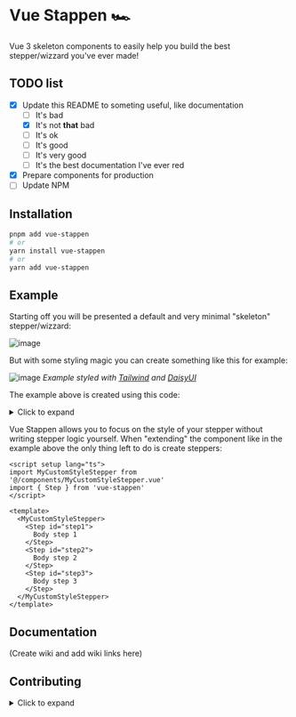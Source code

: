 # Vue Stappen 🏎️

Vue 3 skeleton components to easily help you build the best stepper/wizzard you've ever made!

## TODO list

- [x] Update this README to someting useful, like documentation
    - [ ] It's bad
    - [x] It's not **that** bad
    - [ ] It's ok
    - [ ] It's good
    - [ ] It's very good
    - [ ] It's the best documentation I've ever red
- [x] Prepare components for production
- [ ] Update NPM

## Installation

```bash
pnpm add vue-stappen
# or
yarn install vue-stappen
# or
yarn add vue-stappen
```

## Example

Starting off you will be presented a default and very minimal "skeleton" stepper/wizzard:

![image](https://github.com/timyourivh/vue-stappen/assets/60601502/ce275c48-fc4b-40b4-9d15-bfeb2d8c01b1)

But with some styling magic you can create something like this for example:

![image](https://github.com/timyourivh/vue-stappen/assets/60601502/cbb8b74f-fde8-43ef-bcc7-bc8e3b4e080a)
*Example styled with [Tailwind](https://tailwindcss.com/) and [DaisyUI](https://daisyui.com/)*

The example above is created using this code:

<details>
    <summary>Click to expand</summary>

```vue
<script setup lang="ts">
import { Stepper } from 'vue-stappen'
</script>

<template>
  <Stepper header-class="steps" step-class="border p-3 rounded-lg my-4 border-gray-200 dark:border-gray-700" v-bind="$props">
    <template #header-item="{ visited, step, active, processing, visit }">
      <li
        class="step" 
        :class="{
          'step-primary': visited,
          'step-secondary': visited && processing || step.processing,
          'step-accent font-bold text-black dark:text-white': active && !step.processing,
          'step-secondary font-bold text-black dark:text-white': active && step.processing,
        }"
        @click="visit()">
        {{ step.id }}
      </li>
    </template>

    <slot />

    <template #navigation="{ next, previous, previousStep, nextStep }">
      <div class="flex">
        <button v-if="previousStep" class="btn btn-neutral" @click="previous">Previous</button>
        <div class="w-full"></div>
        <button class="btn" :class="{ 'btn-neutral': nextStep, 'btn-primary': !nextStep }" @click="next">
          {{ nextStep ? 'Next' : 'Finish' }}
        </button>
      </div>
    </template>
  </Stepper>
</template>
```
</details>

Vue Stappen allows you to focus on the style of your stepper without writing stepper logic yourself. When "extending" the component like in the example above the only thing left to do is create steppers:

```vue
<script setup lang="ts">
import MyCustomStyleStepper from '@/components/MyCustomStyleStepper.vue'
import { Step } from 'vue-stappen'
</script>

<template>
  <MyCustomStyleStepper>
    <Step id="step1">
      Body step 1
    </Step>
    <Step id="step2">
      Body step 2
    </Step>
    <Step id="step3">
      Body step 3
    </Step>
  </MyCustomStyleStepper>
</template>
``` 

## Documentation
(Create wiki and add wiki links here)

## Contributing

<details>
  <summary>Click to expand</summary>

---

## Recommended IDE Setup

[VSCode](https://code.visualstudio.com/) + [Volar](https://marketplace.visualstudio.com/items?itemName=Vue.volar) (and disable Vetur) + [TypeScript Vue Plugin (Volar)](https://marketplace.visualstudio.com/items?itemName=Vue.vscode-typescript-vue-plugin).

## Type Support for `.vue` Imports in TS

TypeScript cannot handle type information for `.vue` imports by default, so we replace the `tsc` CLI with `vue-tsc` for type checking. In editors, we need [TypeScript Vue Plugin (Volar)](https://marketplace.visualstudio.com/items?itemName=Vue.vscode-typescript-vue-plugin) to make the TypeScript language service aware of `.vue` types.

If the standalone TypeScript plugin doesn't feel fast enough to you, Volar has also implemented a [Take Over Mode](https://github.com/johnsoncodehk/volar/discussions/471#discussioncomment-1361669) that is more performant. You can enable it by the following steps:

1. Disable the built-in TypeScript Extension
    1) Run `Extensions: Show Built-in Extensions` from VSCode's command palette
    2) Find `TypeScript and JavaScript Language Features`, right click and select `Disable (Workspace)`
2. Reload the VSCode window by running `Developer: Reload Window` from the command palette.

## Customize configuration

See [Vite Configuration Reference](https://vitejs.dev/config/).

## Project Setup

```sh
pnpm install
```

### Compile and Hot-Reload for Development

```sh
pnpm dev
```

### Type-Check, Compile and Minify for Production

```sh
pnpm build
```

### Run Unit Tests with [Vitest](https://vitest.dev/)

```sh
pnpm test:unit
```

### Lint with [ESLint](https://eslint.org/)

```sh
pnpm lint
```
</details>

